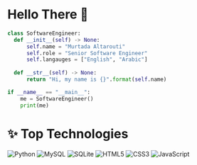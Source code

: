 <h1 align="left">Hello There 👋</h1>

```python
class SoftwareEngineer:
  def __init__(self) -> None:
      self.name = "Murtada Altarouti"
      self.role = "Senior Software Engineer"
      self.langauges = ["English", "Arabic"]
  
  def __str__(self) -> None:
      return "Hi, my name is {}".format(self.name)

if __name__ == "__main__":
    me = SoftwareEngineer()
    print(me)
```

<h1 align="left">✨ Top Technologies</h1>

![Python](https://img.shields.io/badge/-Python-black?style=for-the-badge&logo=Python)
![MySQL](https://img.shields.io/badge/-MySQL-black?style=for-the-badge&logo=MySQL)
![SQLite](https://img.shields.io/badge/-SQLite-black?style=for-the-badge&logo=SQLite)
![HTML5](https://img.shields.io/badge/-HTML5-black?style=for-the-badge&logo=HTML5)
![CSS3](https://img.shields.io/badge/-CSS3-black?style=for-the-badge&logo=CSS3)
![JavaScript](https://img.shields.io/badge/-JavaScript-black?style=for-the-badge&logo=javascript)

